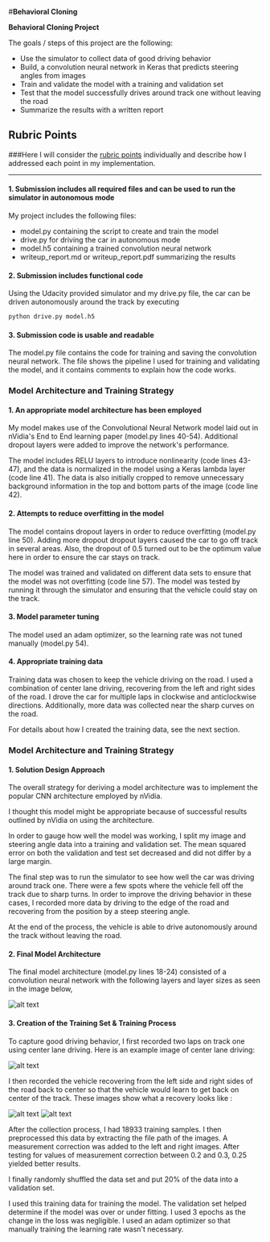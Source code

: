 #**Behavioral Cloning**

**Behavioral Cloning Project**

The goals / steps of this project are the following:
* Use the simulator to collect data of good driving behavior
* Build, a convolution neural network in Keras that predicts steering angles from images
* Train and validate the model with a training and validation set
* Test that the model successfully drives around track one without leaving the road
* Summarize the results with a written report

## Rubric Points
###Here I will consider the [rubric points](https://review.udacity.com/#!/rubrics/432/view) individually and describe how I addressed each point in my implementation.  

---

#### 1. Submission includes all required files and can be used to run the simulator in autonomous mode

My project includes the following files:
* model.py containing the script to create and train the model
* drive.py for driving the car in autonomous mode
* model.h5 containing a trained convolution neural network
* writeup_report.md or writeup_report.pdf summarizing the results

#### 2. Submission includes functional code
Using the Udacity provided simulator and my drive.py file, the car can be driven autonomously around the track by executing
```sh
python drive.py model.h5
```

#### 3. Submission code is usable and readable

The model.py file contains the code for training and saving the convolution neural network. The file shows the pipeline I used for training and validating the model, and it contains comments to explain how the code works.

### Model Architecture and Training Strategy

#### 1. An appropriate model architecture has been employed

My model makes use of the Convolutional Neural Network model laid out in nVidia's End to End learning paper (model.py lines 40-54). Additional dropout layers were added to improve the network's performance.

The model includes RELU layers to introduce nonlinearity (code lines 43-47), and the data is normalized in the model using a Keras lambda layer (code line 41). The data is also initially cropped to remove unnecessary background information in the top and bottom parts of the image (code line 42).

#### 2. Attempts to reduce overfitting in the model

The model contains dropout layers in order to reduce overfitting (model.py line 50). Adding more dropout dropout layers caused the car to go off track in several areas. Also, the dropout of 0.5 turned out to be the optimum value here in order to ensure the car stays on track.

The model was trained and validated on different data sets to ensure that the model was not overfitting (code line 57). The model was tested by running it through the simulator and ensuring that the vehicle could stay on the track.

#### 3. Model parameter tuning

The model used an adam optimizer, so the learning rate was not tuned manually (model.py 54).

#### 4. Appropriate training data

Training data was chosen to keep the vehicle driving on the road. I used a combination of center lane driving, recovering from the left and right sides of the road. I drove the car for multiple laps in clockwise and anticlockwise directions. Additionally, more data was collected near the sharp curves on the road.

For details about how I created the training data, see the next section.

### Model Architecture and Training Strategy

#### 1. Solution Design Approach

The overall strategy for deriving a model architecture was to implement the popular CNN architecture employed by nVidia.

I thought this model might be appropriate because of successful results outlined by nVidia on using the architecture.

In order to gauge how well the model was working, I split my image and steering angle data into a training and validation set. The mean squared error on both the validation and test set decreased and did not differ by a large margin.

The final step was to run the simulator to see how well the car was driving around track one. There were a few spots where the vehicle fell off the track due to sharp turns. In order to improve the driving behavior in these cases, I recorded more data by driving to the edge of the road and recovering from the position by a steep steering angle.

At the end of the process, the vehicle is able to drive autonomously around the track without leaving the road.

#### 2. Final Model Architecture

The final model architecture (model.py lines 18-24) consisted of a convolution neural network with the following layers and layer sizes as seen in the image below,

![alt text](examples/nvidia.PNG)

#### 3. Creation of the Training Set & Training Process

To capture good driving behavior, I first recorded two laps on track one using center lane driving. Here is an example image of center lane driving:

![alt text](examples/center.jpg)

I then recorded the vehicle recovering from the left side and right sides of the road back to center so that the vehicle would learn to get back on center of the track. These images show what a recovery looks like :

![alt text](examples/1.png)
![alt text](examples/2.PNG)

After the collection process, I had 18933 training samples. I then preprocessed this data by extracting the file path of the images. A measurement correction was added to the left and right images. After testing for values of measurement correction between 0.2 and 0.3, 0.25 yielded better results.


I finally randomly shuffled the data set and put 20% of the data into a validation set.

I used this training data for training the model. The validation set helped determine if the model was over or under fitting. I used 3 epochs as the change in the loss was negligible. I used an adam optimizer so that manually training the learning rate wasn't necessary.
